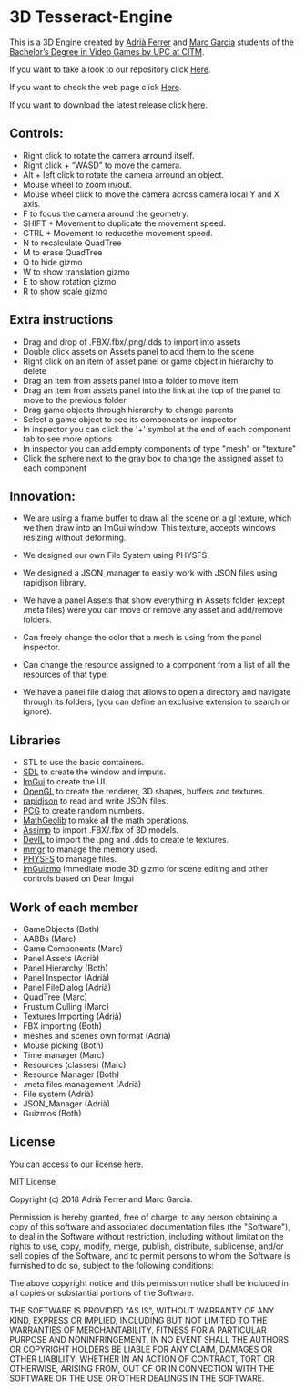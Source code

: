 # 3D Tesseract-Engine

This is a 3D Engine created by [Adrià Ferrer](https://github.com/Adria-F) and [Marc Garcia](https://github.com/MaxitoSama) students of the
 [Bachelor’s Degree in Video Games by UPC at CITM](https://www.citm.upc.edu/ing/estudis/graus-videojocs/).

If you want to take a look to our repository click [Here](https://github.com/Adria-F/Engines).

If you want to check the web page click [Here](https://adria-f.github.io/Tesseract-Engine/).

If you want to download the latest release click [here](https://github.com/Adria-F/Engines/releases/latest).

##  Controls:

* Right click to rotate the camera arround itself.
* Right click + “WASD” to move the camera.
* Alt + left click to rotate the camera arround an object.
* Mouse wheel to zoom in/out.
* Mouse wheel click to move the camera across camera local Y and X axis.
* F to focus the camera around the geometry.
* SHIFT + Movement to duplicate the movement speed.
* CTRL + Movement to reducethe movement speed.
* N to recalculate QuadTree
* M to erase QuadTree
* Q to hide gizmo
* W to show translation gizmo
* E to show rotation gizmo
* R to show scale gizmo

## Extra instructions

* Drag and drop of .FBX/.fbx/.png/.dds to import into assets
* Double click assets on Assets panel to add them to the scene
* Right click on an item of asset panel or game object in hierarchy to delete
* Drag an item from assets panel into a folder to move item
* Drag an item from assets panel into the link at the top of the panel to move to the previous folder
* Drag game objects through hierarchy to change parents
* Select a game object to see its components on inspector
* In inspector you can click the '+' symbol at the end of each component tab to see more options
* In inspector you can add empty components of type "mesh" or "texture"
* Click the sphere next to the gray box to change the assigned asset to each component

## Innovation:

* We are using a frame buffer to draw all the scene on a gl texture, which we then draw into an ImGui window.
This texture, accepts windows resizing without deforming.

* We designed our own File System using PHYSFS.

* We designed a JSON_manager to easily work with JSON files using rapidjson library.

* We have a panel Assets that show everything in Assets folder (except .meta files) were you can move or remove any asset and add/remove folders.

* Can freely change the color that a mesh is using from the panel inspector.

* Can change the resource assigned to a component from a list of all the resources of that type.

* We have a panel file dialog that allows to open a directory and navigate through its folders, (you can define an exclusive extension to search or ignore).

## Libraries

* STL to use the basic containers.
* [SDL](https://www.libsdl.org/index.php) to create the window and imputs.
* [ImGui](https://github.com/ocornut/imgui) to create the UI.
* [OpenGL](https://www.opengl.org/) to create the renderer, 3D shapes, buffers and textures.
* [rapidjson](https://github.com/Tencent/rapidjson) to read and write JSON files.
* [PCG](http://www.pcg-random.org/download.html) to create random numbers.
* [MathGeolib](https://github.com/juj/MathGeoLib) to make all the math operations.
* [Assimp](http://www.assimp.org/) to import .FBX/.fbx of 3D models.
* [DevIL](http://openil.sourceforge.net/) to import the .png and .dds to create te textures.
* [mmgr](http://www.flipcode.com/archives/Presenting_A_Memory_Manager.shtml) to manage the memory used.
* [PHYSFS](https://icculus.org/physfs/) to manage files.
* [ImGuizmo](https://github.com/CedricGuillemet/ImGuizmo) Immediate mode 3D gizmo for scene editing and other controls based on Dear Imgui

## Work of each member

* GameObjects (Both)
* AABBs (Marc)
* Game Components (Marc)
* Panel Assets (Adrià)
* Panel Hierarchy (Both)
* Panel Inspector (Adrià)
* Panel FileDialog (Adrià)
* QuadTree (Marc)
* Frustum Culling (Marc)
* Textures Importing (Adrià)
* FBX importing (Both)
* meshes and scenes own format (Adrià)
* Mouse picking (Both)
* Time manager (Marc)
* Resources (classes) (Marc)
* Resource Manager (Both)
* .meta files management (Adrià)
* File system (Adrià)
* JSON_Manager (Adrià)
* Guizmos (Both)

## License

You can access to our license [here]().

MIT License

Copyright (c) 2018 Adrià Ferrer and Marc Garcia.

Permission is hereby granted, free of charge, to any person obtaining a copy
of this software and associated documentation files (the "Software"), to deal
in the Software without restriction, including without limitation the rights
to use, copy, modify, merge, publish, distribute, sublicense, and/or sell
copies of the Software, and to permit persons to whom the Software is
furnished to do so, subject to the following conditions:

The above copyright notice and this permission notice shall be included in all
copies or substantial portions of the Software.

THE SOFTWARE IS PROVIDED "AS IS", WITHOUT WARRANTY OF ANY KIND, EXPRESS OR
IMPLIED, INCLUDING BUT NOT LIMITED TO THE WARRANTIES OF MERCHANTABILITY,
FITNESS FOR A PARTICULAR PURPOSE AND NONINFRINGEMENT. IN NO EVENT SHALL THE
AUTHORS OR COPYRIGHT HOLDERS BE LIABLE FOR ANY CLAIM, DAMAGES OR OTHER
LIABILITY, WHETHER IN AN ACTION OF CONTRACT, TORT OR OTHERWISE, ARISING FROM,
OUT OF OR IN CONNECTION WITH THE SOFTWARE OR THE USE OR OTHER DEALINGS IN THE
SOFTWARE.


